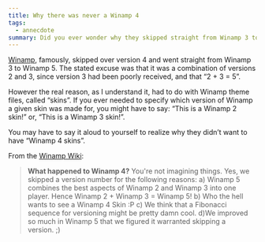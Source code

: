 ```yaml
---
title: Why there was never a Winamp 4
tags:
  - annecdote
summary: Did you ever wonder why they skipped straight from Winamp 3 to Winamp 5?
---
```

[Winamp](https://en.wikipedia.org/wiki/Winamp), famously, skipped over version 4 and went straight from Winamp 3 to Winamp 5. The stated excuse was that it was a combination of versions 2 and 3, since version 3 had been poorly received, and that “2 + 3 = 5”.


However the real reason, as I understand it, had to do with Winamp theme files, called “skins”. If you ever needed to specify which version of Winamp a given skin was made for, you might have to say: “This is a Winamp 2 skin!” or, “This is a Winamp 3 skin!”.


You may have to say it aloud to yourself to realize why they didn’t want to have “Winamp 4 skins”.


 From the [Winamp Wiki](https://web.archive.org/web/20131219003849/http://www.winamp.com/help/FAQ#General):


> **What happened to Winamp 4?** You're not imagining things. Yes, we skipped a version number for the following reasons: a) Winamp 5 combines the best aspects of Winamp 2 and Winamp 3 into one player. Hence Winamp 2 + Winamp 3 = Winamp 5! b) Who the hell wants to see a Winamp 4 Skin :P c) We think that a Fibonacci sequence for versioning might be pretty damn cool. d)We improved so much in Winamp 5 that we figured it warranted skipping a version. ;)

